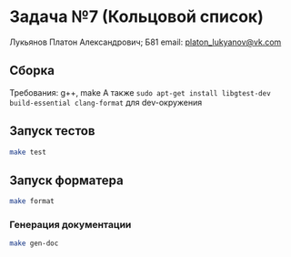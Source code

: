 # Задача №7 (Кольцовой список)

Лукьянов Платон Александрович; Б81
email: platon_lukyanov@vk.com

## Сборка
Требования: g++, make
А также `sudo apt-get install libgtest-dev build-essential clang-format` для dev-окружения

## Запуск тестов
```bash
make test
```

## Запуск форматера
```bash
make format
```

### Генерация документации
```bash
make gen-doc
```

